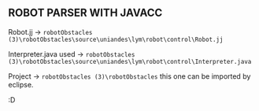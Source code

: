 ## ROBOT PARSER WITH JAVACC

Robot.jj ->  `robotObstacles (3)\robotObstacles\source\uniandes\lym\robot\control\Robot.jj`

Interpreter.java used -> `robotObstacles (3)\robotObstacles\source\uniandes\lym\robot\control\Interpreter.java`

Project  ->  `robotObstacles (3)\robotObstacles` this one can be imported by eclipse.

:D
